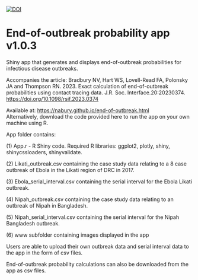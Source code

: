 [![DOI](https://zenodo.org/badge/DOI/10.5281/zenodo.10392011.svg)](https://doi.org/10.5281/zenodo.10392011)

# End-of-outbreak probability app v1.0.3

Shiny app that generates and displays end-of-outbreak probabilities for infectious disease outbreaks.

Accompanies the article: Bradbury NV, Hart WS, Lovell-Read FA, Polonsky JA and Thompson RN. 2023. Exact calculation of end-of-outbreak probabilities using contact tracing data. J.R. Soc. Interface.20:20230374. https://doi.org/10.1098/rsif.2023.0374

Available at: https://nabury.github.io/end-of-outbreak.html    
Alternatively, download the code provided here to run the app on your own machine using R.  

App folder contains:  

(1) App.r - R Shiny code. Required R libraries: ggplot2, plotly, shiny, shinycssloaders, shinyvalidate.

(2) Likati_outbreak.csv containing the case study data relating to a 8 case outbreak of Ebola in the Likati region of DRC in 2017.  

(3) Ebola_serial_interval.csv containing the serial interval for the Ebola Likati outbreak.

(4) Nipah_outbreak.csv containing the case study data relating to an outbreak of Nipah in Bangladesh.  

(5) Nipah_serial_interval.csv containing the serial interval for the Nipah Bangladesh outbreak.  

(6) www subfolder containing images displayed in the app

Users are able to upload their own outbreak data and serial interval data to the app in the form of csv files.  

End-of-outbreak probability calculations can also be downloaded from the app as csv files.
